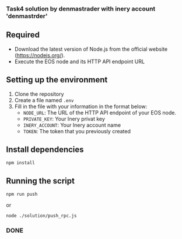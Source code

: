 ### Task4 solution by denmastrader with inery account 'denmastrder'


## Required

- Download the latest version of Node.js from the official website (https://nodejs.org/).
- Execute the EOS node and its HTTP API endpoint URL

## Setting up the environment

1. Clone the repository 
2. Create a file named `.env`
3. Fill in the file with your information in the format below:
   - `NODE_URL`: The URL of the HTTP API endpoint of your EOS node.
   - `PRIVATE_KEY`: Your Inery privat key
   - `INERY_ACCOUNT`: Your Inery account name
   - `TOKEN`: The token that you previously created

## Install dependencies

```shell
npm install
```

## Running the script

```
npm run push
```

or

```
node ./solution/push_rpc.js
```
### DONE